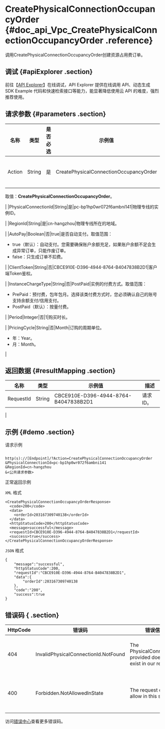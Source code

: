 # CreatePhysicalConnectionOccupancyOrder {#doc_api_Vpc_CreatePhysicalConnectionOccupancyOrder .reference}

调用CreatePhysicalConnectionOccupancyOrder创建资源占用费订单。

## 调试 {#apiExplorer .section}

前往【[API Explorer](https://api.aliyun.com/#product=Vpc&api=CreatePhysicalConnectionOccupancyOrder)】在线调试，API Explorer 提供在线调用 API、动态生成 SDK Example 代码和快速检索接口等能力，能显著降低使用云 API 的难度，强烈推荐使用。

## 请求参数 {#parameters .section}

|名称|类型|是否必选|示例值|描述|
|--|--|----|---|--|
|Action|String|是|CreatePhysicalConnectionOccupancyOrder|要执行的操作。

 取值：**CreatePhysicalConnectionOccupancyOrder**。

 |
|PhysicalConnectionId|String|是|pc-bp1hp0wr072f6ambni141|物理专线的实例ID。

 |
|RegionId|String|是|cn-hangzhou|物理专线所在的地域。

 |
|AutoPay|Boolean|否|true|是否自动支付。取值范围：

 -   true（默认）：自动支付。您需要确保账户余额充足，如果账户余额不足会生成异常订单，只能作废订单。
-   false：只生成订单不扣费。

 |
|ClientToken|String|否|CBCE910E-D396-4944-8764-B4047838B2D1|客户端Token鉴权。

 |
|InstanceChargeType|String|否|PostPaid|实例的付费方式。取值范围：

 -   PrePaid：预付费，包年包月。选择该类付费方式时，您必须确认自己的账号支持余额支付/信用支付。
-   PostPaid（默认）：按量付费。

 |
|Period|Integer|否|1|购买时长。

 |
|PricingCycle|String|否|Month|订购的周期单位。

 -   年：Year。
-   月：Month。

 |

## 返回数据 {#resultMapping .section}

|名称|类型|示例值|描述|
|--|--|---|--|
|RequestId|String|CBCE910E-D396-4944-8764-B4047838B2D1|请求ID。

 |

## 示例 {#demo .section}

请求示例

``` {#request_demo}

http(s)://[Endpoint]/?Action=CreatePhysicalConnectionOccupancyOrder
&PhysicalConnectionId=pc-bp1hp0wr072f6ambni141
&RegionId=cn-hangzhou
&<公共请求参数>

```

正常返回示例

`XML` 格式

``` {#xml_return_success_demo}
<CreatePhysicalConnectionOccupancyOrderResponse>
  <code>200</code>
  <data>
    <orderId>203167309740138</orderId>
  </data>
  <httpStatusCode>200</httpStatusCode>
  <message>successful</message>
  <requestId>CBCE910E-D396-4944-8764-B4047838B2D1</requestId>
  <success>true</success>
</CreatePhysicalConnectionOccupancyOrderResponse>

```

`JSON` 格式

``` {#json_return_success_demo}
{
	"message":"successful",
	"httpStatusCode":200,
	"requestId":"CBCE910E-D396-4944-8764-B4047838B2D1",
	"data":{
		"orderId":203167309740138
	},
	"code":"200",
	"success":true
}
```

## 错误码 { .section}

|HttpCode|错误码|错误信息|描述|
|--------|---|----|--|
|404|InvalidPhysicalConnectionId.NotFound|The PhysicalConnectionId provided does not exist in our records.|该物理专线不存在。|
|400|Forbidden.NotAllowedInState|The request does not allow in this state.|该状态无法执行请求。|

访问[错误中心](https://error-center.alibabacloud.com/status/product/Vpc)查看更多错误码。

